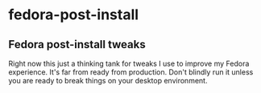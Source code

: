 # fedora-post-install
## Fedora post-install tweaks

Right now this just a thinking tank for tweaks I use to improve my Fedora experience. It's far from ready from production. Don't blindly run it unless you are ready to break things on your desktop environment.

